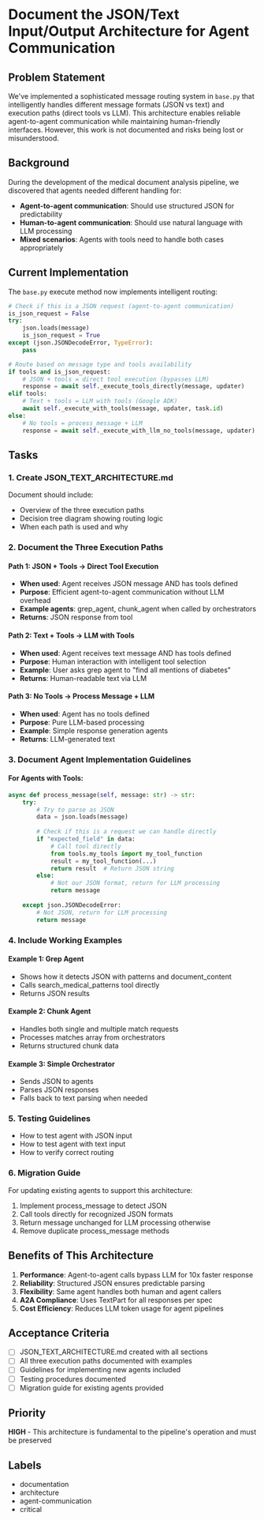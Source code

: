 # Document the JSON/Text Input/Output Architecture for Agent Communication

## Problem Statement
We've implemented a sophisticated message routing system in `base.py` that intelligently handles different message formats (JSON vs text) and execution paths (direct tools vs LLM). This architecture enables reliable agent-to-agent communication while maintaining human-friendly interfaces. However, this work is not documented and risks being lost or misunderstood.

## Background
During the development of the medical document analysis pipeline, we discovered that agents needed different handling for:
- **Agent-to-agent communication**: Should use structured JSON for predictability
- **Human-to-agent communication**: Should use natural language with LLM processing
- **Mixed scenarios**: Agents with tools need to handle both cases appropriately

## Current Implementation
The `base.py` execute method now implements intelligent routing:

```python
# Check if this is a JSON request (agent-to-agent communication)
is_json_request = False
try:
    json.loads(message)
    is_json_request = True
except (json.JSONDecodeError, TypeError):
    pass

# Route based on message type and tools availability
if tools and is_json_request:
    # JSON + tools = direct tool execution (bypasses LLM)
    response = await self._execute_tools_directly(message, updater)
elif tools:
    # Text + tools = LLM with tools (Google ADK)
    await self._execute_with_tools(message, updater, task.id)
else:
    # No tools = process_message + LLM
    response = await self._execute_with_llm_no_tools(message, updater)
```

## Tasks

### 1. Create JSON_TEXT_ARCHITECTURE.md
Document should include:
- Overview of the three execution paths
- Decision tree diagram showing routing logic
- When each path is used and why

### 2. Document the Three Execution Paths

#### Path 1: JSON + Tools → Direct Tool Execution
- **When used**: Agent receives JSON message AND has tools defined
- **Purpose**: Efficient agent-to-agent communication without LLM overhead
- **Example agents**: grep_agent, chunk_agent when called by orchestrators
- **Returns**: JSON response from tool

#### Path 2: Text + Tools → LLM with Tools
- **When used**: Agent receives text message AND has tools defined
- **Purpose**: Human interaction with intelligent tool selection
- **Example**: User asks grep agent to "find all mentions of diabetes"
- **Returns**: Human-readable text via LLM

#### Path 3: No Tools → Process Message + LLM
- **When used**: Agent has no tools defined
- **Purpose**: Pure LLM-based processing
- **Example**: Simple response generation agents
- **Returns**: LLM-generated text

### 3. Document Agent Implementation Guidelines

#### For Agents with Tools:
```python
async def process_message(self, message: str) -> str:
    try:
        # Try to parse as JSON
        data = json.loads(message)
        
        # Check if this is a request we can handle directly
        if "expected_field" in data:
            # Call tool directly
            from tools.my_tools import my_tool_function
            result = my_tool_function(...)
            return result  # Return JSON string
        else:
            # Not our JSON format, return for LLM processing
            return message
            
    except json.JSONDecodeError:
        # Not JSON, return for LLM processing
        return message
```

### 4. Include Working Examples

#### Example 1: Grep Agent
- Shows how it detects JSON with patterns and document_content
- Calls search_medical_patterns tool directly
- Returns JSON results

#### Example 2: Chunk Agent  
- Handles both single and multiple match requests
- Processes matches array from orchestrators
- Returns structured chunk data

#### Example 3: Simple Orchestrator
- Sends JSON to agents
- Parses JSON responses
- Falls back to text parsing when needed

### 5. Testing Guidelines
- How to test agent with JSON input
- How to test agent with text input
- How to verify correct routing

### 6. Migration Guide
For updating existing agents to support this architecture:
1. Implement process_message to detect JSON
2. Call tools directly for recognized JSON formats
3. Return message unchanged for LLM processing otherwise
4. Remove duplicate process_message methods

## Benefits of This Architecture
1. **Performance**: Agent-to-agent calls bypass LLM for 10x faster response
2. **Reliability**: Structured JSON ensures predictable parsing
3. **Flexibility**: Same agent handles both human and agent callers
4. **A2A Compliance**: Uses TextPart for all responses per spec
5. **Cost Efficiency**: Reduces LLM token usage for agent pipelines

## Acceptance Criteria
- [ ] JSON_TEXT_ARCHITECTURE.md created with all sections
- [ ] All three execution paths documented with examples
- [ ] Guidelines for implementing new agents included
- [ ] Testing procedures documented
- [ ] Migration guide for existing agents provided

## Priority
**HIGH** - This architecture is fundamental to the pipeline's operation and must be preserved

## Labels
- documentation
- architecture
- agent-communication
- critical